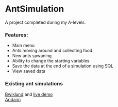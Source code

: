 # AntSimulation
A project completed during my A-levels.

### Features:
- Main menu
- Ants moving around and collecting food
- New ants spwaning
- Ability to change the starting variables
- Save the data at the end of a simulation using SQL
- View saved data

### Existing ant simulations
[Bwiklund](https://github.com/bwiklund/ant-simulator) and [live demo](http://bwiklund.github.io/ant-simulator/)\
[Andarin](https://github.com/Andarin/Ant-Colony-Simulation-Python)
